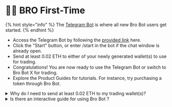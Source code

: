 # 🦹‍♂️ BRO First-Time&#x20;



{% hint style="info" %}
The [Telegram Bot](https://t.me/RevoluzionAI\_Bot) is where all new Bro Bot users get started.
{% endhint %}

* Access the Telegram Bot by following the [provided link](https://t.me/snipewithbro\_bot) here.
* Click the "Start"  button, or enter /start in the bot if the chat window is already open.
* Send at least 0.02 ETH to either of your newly generated wallet(s) to use for trading.
* Congratulations! You are now ready to use the Telegram Bot or switch to Bro Bot X for trading.
* Explore the Product Guides for tutorials. For instance, try purchasing a token through Bro Bot.

<details>

<summary>Why do I need to send at least 0.02 ETH to my trading wallet(s)?</summary>

Wallets with balances below 0.01 ETH are deemed inactive for trading, and our system disregards them. Such balances are inadequate to cover Ethereum gas costs.

Maintaining a balance of at least 0.02 ETH ensures that you won't encounter any gas-related issues.

</details>

<details>

<summary>Is there an interactive guide for using Bro Bot ?</summary>

Yes, there's an interactive guide available that highlights and explains each part of the interface. To access the guide, simply review this documentation to learn more.

</details>
